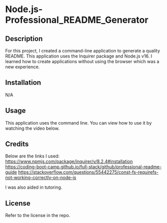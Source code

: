 # Node.js-Professional_README_Generator

## Description

For this project, I created a command-line application to generate a quality README. This application uses the Inquirer package and Node.js v16. I learned how to create applications without using the browser which was a new experience. 

## Installation

N/A

## Usage

This application uses the command line. You can view how to use it by watching the video below. 


## Credits

Below are the links I used:
https://www.npmjs.com/package/inquirer/v/8.2.4#installation
https://coding-boot-camp.github.io/full-stack/github/professional-readme-guide
https://stackoverflow.com/questions/55442275/const-fs-requirefs-not-working-correctly-on-node-js

I was also aided in tutoring. 

## License

Refer to the license in the repo. 

